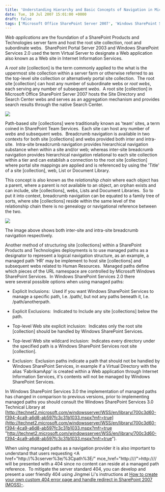 ```yaml
---
title: 'Understanding Hierarchy and Basic Concepts of Navigation in Microsoft Office SharePoint Server 2007/Windows SharePoint Services'
date: Tue, 10 Jul 2007 15:01:00 +0000
draft: false
tags: ['Microsoft Office SharePoint Server 2007', 'Windows SharePoint Services 3.0']
---
```


_Web applications_ are the foundation of a SharePoint Products and Technologies server farm and host the root site collection, root and subordinate webs.  SharePoint Portal Server 2003 and Windows SharePoint Services 2.0 used the term Virtual Server to designate a Web application also known as a Web site in Internet Information Services.

A _root site_ \[collection\] is the term commonly applied to the what is the uppermost site collection within a server farm or otherwise referred to as the top-level site collection or alternatively portal site collection.  The root site \[collection\] can host any number of subordinate webs or _root webs_, each serving any number of subsequent _webs_.  A root site \[collection\] in Microsoft Office SharePoint Server 2007 hosts the Site Directory and Search Center webs and serves as an aggregation mechanism and provides search results through the native Search Center. 

[![](https://msdnshared.blob.core.windows.net/media/TNBlogsFS/BlogFileStorage/blogs_technet/wbaer/WindowsLiveWriter/1356ba95ff44_11999/image0_thumb3.png)](https://msdnshared.blob.core.windows.net/media/TNBlogsFS/BlogFileStorage/blogs_technet/wbaer/WindowsLiveWriter/1356ba95ff44_11999/image07.png)

Path-based _site_ \[collections\] were traditionally known as 'team' sites, a term coined in SharePoint Team Services.  Each site can host any number of _webs_ and subsequent webs.  Breadcrumb navigation is available in two contexts for both site \[collections\] and webs provided both inter and intra-site.  Intra-site breadcrumb navigation provides hierarchical navigation substance when within a site and/or web; whereas inter-site breadcrumb navigation provides hierarchical navigation relational to each site collection within a tier and can establish a connection to the root site \[collection\] where portal site mappings are applied and is referenced by using the 'Title' of a site \[collection\], web, List or Document Library.

This concept is also known as the _relationship chain_ where each object has a parent, where a parent is not available to an object, an orphan exists and can include, site \[collections\], webs, Lists and Document Libraries.  So to put it into context, breadcrumb navigation can be equated to a family tree of sorts, where site \[collections\] reside within the same level of the relationship chain there is no genealogy or navigational reference between the two.

[![](https://msdnshared.blob.core.windows.net/media/TNBlogsFS/BlogFileStorage/blogs_technet/wbaer/WindowsLiveWriter/1356ba95ff44_11999/image0_thumb5.png)](https://msdnshared.blob.core.windows.net/media/TNBlogsFS/BlogFileStorage/blogs_technet/wbaer/WindowsLiveWriter/1356ba95ff44_11999/image011.png)

The image above shows both inter-site and intra-site breadcrumb navigation respectively.

Another method of structuring site \[collections\] within a SharePoint Products and Technologies deployments is to use managed paths as a designator to represent a logical navigation structure, as an example, a managed path 'HR' may be implement to host site \[collections\] and subsequent webs related to Human Resources.  Managed paths define which pieces of the URL namespace are controlled by Microsoft Windows SharePoint Services.  In Windows SharePoint Services 2.0 there were several possible options when using managed paths:

*   Explicit Inclusions:  Used if you want Windows SharePoint Services to manage a specific path, I.e. /path/, but not any paths beneath it, I.e. /path/anotherpath.
    
*   Explicit Exclusions:  Indicated to Include any site \[collections\] below the path.
    
*   Top-level Web site explicit inclusion:  Indicates only the root site \[collection\] should be handled by Windows SharePoint Services.
    
*   Top-level Web site wildcard inclusion:  Indicates every directory under the specified path is a Windows SharePoint Services root site \[collection\].
    
*   Exclusion:  Exclusion paths indicate a path that should not be handled by Windows SharePoint Services, in example if a Virtual Directory with the alias 'FabrikamApp' is created within a Web application through Internet Information Services, it's contents will not be managed by Windows SharePoint Services.
    

In Windows SharePoint Services 3.0 the implementation of managed paths has changed in comparison to previous versions, prior to implementing managed paths you should consult the Windows SharePoint Services 3.0 Technical Library at [http://technet2.microsoft.com/windowsserver/WSS/en/library/700c3d60-f394-4ca9-a6d8-ab597fc3c31b1033.mspx?mfr=true](http://technet2.microsoft.com/windowsserver/WSS/en/library/700c3d60-f394-4ca9-a6d8-ab597fc3c31b1033.mspx?mfr=true "http://technet2.microsoft.com/windowsserver/WSS/en/library/700c3d60-f394-4ca9-a6d8-ab597fc3c31b1033.mspx?mfr=true").

When using managed paths as a navigation provider it is also important to understand that users requesting <A href="http://%3cserver%3e/%3Cpath%3E/" mce\_href="http:////">http://<server>/<path>/ will be presented with a 404 since no content can reside at a managed path reference.  To mitigate the server standard 404, you can develop and present a user friendly 404 using Jingmei Li's instructions at [How to create your own custom 404 error page and handle redirect in SharePoint 2007 (MOSS)-](http://blogs.msdn.com/jingmeili/archive/2007/04/08/how-to-create-your-own-custom-404-error-page-and-handle-redirect-in-sharepoint-2007-moss.aspx "How to create your own custom 404 error page and handle redirect in SharePoint 2007 (MOSS)-").